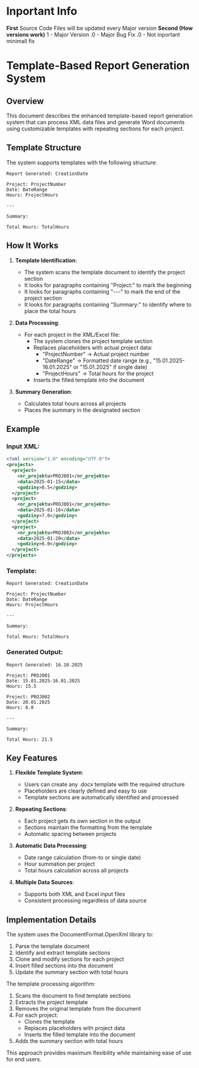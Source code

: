 # Inportant Info

**First**
Source Code Files will be updated every Major version
**Second (How versions work)**
1 - Major Version
.0 - Major Bug Fix
.0 - Not inportant minimall fix
 

# Template-Based Report Generation System

## Overview

This document describes the enhanced template-based report generation system that can process XML data files and generate Word documents using customizable templates with repeating sections for each project.

## Template Structure

The system supports templates with the following structure:

```
Report Generated: CreationDate

Project: ProjectNumber
Date: DateRange
Hours: ProjectHours

---

Summary:

Total Hours: TotalHours
```

## How It Works

1. **Template Identification**:
   - The system scans the template document to identify the project section
   - It looks for paragraphs containing "Project:" to mark the beginning
   - It looks for paragraphs containing "---" to mark the end of the project section
   - It looks for paragraphs containing "Summary:" to identify where to place the total hours

2. **Data Processing**:
   - For each project in the XML/Excel file:
     - The system clones the project template section
     - Replaces placeholders with actual project data:
       - "ProjectNumber" → Actual project number
       - "DateRange" → Formatted date range (e.g., "15.01.2025-16.01.2025" or "15.01.2025" if single date)
       - "ProjectHours" → Total hours for the project
     - Inserts the filled template into the document

3. **Summary Generation**:
   - Calculates total hours across all projects
   - Places the summary in the designated section

## Example

### Input XML:
```xml
<?xml version="1.0" encoding="UTF-8"?>
<projects>
  <project>
    <nr_projektu>PROJ001</nr_projektu>
    <data>2025-01-15</data>
    <godziny>8.5</godziny>
  </project>
  <project>
    <nr_projektu>PROJ001</nr_projektu>
    <data>2025-01-16</data>
    <godziny>7.0</godziny>
  </project>
  <project>
    <nr_projektu>PROJ002</nr_projektu>
    <data>2025-01-20</data>
    <godziny>6.0</godziny>
  </project>
</projects>
```

### Template:
```
Report Generated: CreationDate

Project: ProjectNumber
Date: DateRange
Hours: ProjectHours

---

Summary:

Total Hours: TotalHours
```

### Generated Output:
```
Report Generated: 16.10.2025

Project: PROJ001
Date: 15.01.2025-16.01.2025
Hours: 15.5

Project: PROJ002
Date: 20.01.2025
Hours: 6.0

---

Summary:

Total Hours: 21.5
```

## Key Features

1. **Flexible Template System**:
   - Users can create any .docx template with the required structure
   - Placeholders are clearly defined and easy to use
   - Template sections are automatically identified and processed

2. **Repeating Sections**:
   - Each project gets its own section in the output
   - Sections maintain the formatting from the template
   - Automatic spacing between projects

3. **Automatic Data Processing**:
   - Date range calculation (from-to or single date)
   - Hour summation per project
   - Total hours calculation across all projects

4. **Multiple Data Sources**:
   - Supports both XML and Excel input files
   - Consistent processing regardless of data source

## Implementation Details

The system uses the DocumentFormat.OpenXml library to:
1. Parse the template document
2. Identify and extract template sections
3. Clone and modify sections for each project
4. Insert filled sections into the document
5. Update the summary section with total hours

The template processing algorithm:
1. Scans the document to find template sections
2. Extracts the project template
3. Removes the original template from the document
4. For each project:
   - Clones the template
   - Replaces placeholders with project data
   - Inserts the filled template into the document
5. Adds the summary section with total hours

This approach provides maximum flexibility while maintaining ease of use for end users.
